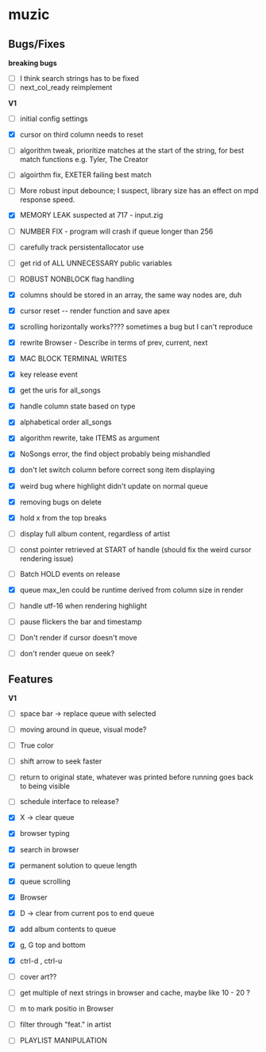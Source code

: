# muzic

## Bugs/Fixes
**breaking bugs**
- [ ] I think search strings has to be fixed
- [ ] next_col_ready reimplement

**V1**
- [ ] initial config settings
- [x] cursor on third column needs to reset
- [ ] algorithm tweak, prioritize matches at the start of the string, for best match functions e.g. Tyler, The Creator
- [ ] algoirthm fix, EXETER failing best match
- [ ] More robust input debounce; I suspect, library size has an effect on mpd response speed.
- [x] MEMORY LEAK suspected at 717 - input.zig
- [ ] NUMBER FIX - program will crash if queue longer than 256
- [ ] carefully track persistentallocator use
- [ ] get rid of ALL UNNECESSARY public variables
- [ ] ROBUST NONBLOCK flag handling

- [x] columns should be stored in an array, the same way nodes are, duh
- [x] cursor reset -- render function and save apex
- [x] scrolling horizontally works???? sometimes a bug but I can't reproduce
- [x] rewrite Browser - Describe in terms of prev, current, next
- [x] MAC BLOCK TERMINAL WRITES
- [x] key release event
- [x] get the uris for all_songs
- [x] handle column state based on type
- [x] alphabetical order all_songs
- [x] algorithm rewrite, take ITEMS as argument
- [x] NoSongs error, the find object probably being mishandled
- [x] don't let switch column before correct song item displaying
- [x] weird bug where highlight didn't update on normal queue
- [x] removing bugs on delete
- [x] hold x from the top breaks
- [ ] display full album content, regardless of artist
- [ ] const pointer retrieved at START of handle (should fix the weird cursor rendering issue)
- [ ] Batch HOLD events on release

- [x] queue max_len could be runtime derived from column size in render
- [ ] handle utf-16 when rendering highlight
- [ ] pause flickers the bar and timestamp
- [ ] Don't render if cursor doesn't move
- [ ] don't render queue on seek?

## Features 
**V1**
- [ ] space bar -> replace queue with selected
- [ ] moving around in queue, visual mode?
- [ ] True color
- [ ] shift arrow to seek faster
- [ ] return to original state, whatever was printed before running goes back to being visible
- [ ] schedule interface to release?
- [x] X -> clear queue
- [x] browser typing
- [x] search in browser
- [x] permanent solution to queue length
- [x] queue scrolling
- [x] Browser
- [x] D -> clear from current pos to end queue
- [x] add album contents to queue
- [x] g, G top and bottom
- [x] ctrl-d , ctrl-u

- [ ] cover art??
- [ ] get multiple of next strings in browser and cache, maybe like 10 - 20 ? 
- [ ] m to mark positio in Browser
- [ ] filter through "feat." in artist
- [ ] PLAYLIST MANIPULATION
